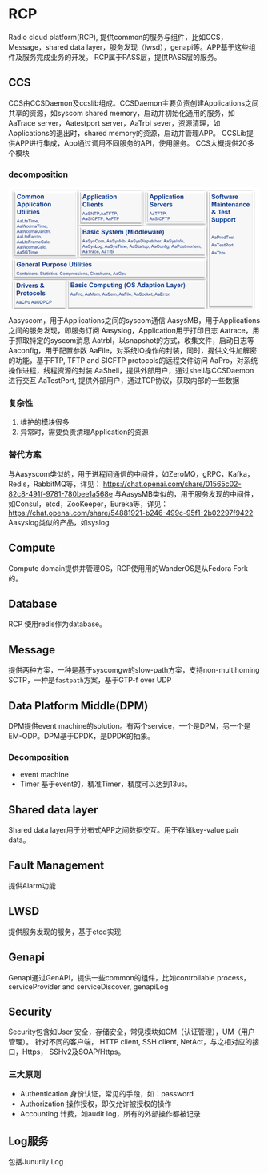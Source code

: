 # RCP
Radio cloud platform(RCP), 提供common的服务与组件，比如CCS，Message，shared data layer，服务发现（lwsd），genapi等。APP基于这些组件及服务完成业务的开发。
RCP属于PASS层，提供PASS层的服务。

## CCS
CCS由CCSDaemon及ccslib组成。CCSDaemon主要负责创建Applications之间共享的资源，如syscom shared memory，启动并初始化通用的服务，如AaTrace server，Aatestport server，AaTrbl sever，资源清理，如Applications的退出时，shared memory的资源，启动并管理APP。
CCSLib提供APP进行集成，App通过调用不同服务的API，使用服务。
CCS大概提供20多个模块

### decomposition
![ccs decomposition](ccsDecomposition.png)
Aasyscom，用于Applications之间的syscom通信
AasysMB，用于Applications之间的服务发现，即服务订阅
Aasyslog，Application用于打印日志
Aatrace，用于抓取特定的syscom消息
Aatrbl，以snapshot的方式，收集文件，启动日志等
Aaconfig，用于配置参数
AaFile，对系统IO操作的封装，同时，提供文件加解密的功能，基于FTP, TFTP and SICFTP protocols的远程文件访问
AaPro，对系统操作进程，线程资源的封装
AaShell，提供外部用户，通过shell与CCSDaemon进行交互
AaTestPort, 提供外部用户，通过TCP协议，获取内部的一些数据

### 复杂性
1. 维护的模块很多
2. 异常时，需要负责清理Application的资源

### 替代方案
与Aasyscom类似的，用于进程间通信的中间件，如ZeroMQ，gRPC，Kafka，Redis，RabbitMQ等，详见：
https://chat.openai.com/share/01565c02-82c8-491f-9781-780bee1a568e
与AasysMB类似的，用于服务发现的中间件，如Consul，etcd，ZooKeeper，Eureka等，详见：https://chat.openai.com/share/54881921-b246-499c-95f1-2b02297f9422
Aasyslog类似的产品，如syslog

## Compute
Compute domain提供并管理OS，RCP使用用的WanderOS是从Fedora Fork的。

## Database
RCP 使用redis作为database。

## Message
提供两种方案，一种是基于syscomgw的slow-path方案，支持non-multihoming SCTP，一种是`fastpath`方案，基于GTP-f over UDP

## Data Platform Middle(DPM)
DPM提供event machine的solution。有两个service，一个是DPM，另一个是EM-ODP。DPM基于DPDK，是DPDK的抽象。
### Decomposition
- event machine
- Timer
  基于event的，精准Timer，精度可以达到13us。

## Shared data layer
Shared data layer用于分布式APP之间数据交互。用于存储key-value pair data。

## Fault Management
提供Alarm功能

## LWSD
提供服务发现的服务，基于etcd实现

## Genapi
Genapi通过GenAPI，提供一些common的组件，比如controllable process，serviceProvider and serviceDiscover, genapiLog

## Security
Security包含如User 安全，存储安全，常见模块如CM（认证管理），UM（用户管理）。
针对不同的客户端， HTTP client, SSH client, NetAct，与之相对应的接口，Https， SSHv2及SOAP/Https。
### 三大原则
- Authentication
  身份认证，常见的手段，如：password
- Authorization
  操作授权，即仅允许被授权的操作
- Accounting
  计费，如audit log，所有的外部操作都被记录

## Log服务
包括Junurily Log
